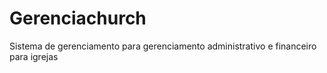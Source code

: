 # Gerenciachurch
Sistema de gerenciamento para gerenciamento administrativo e financeiro para igrejas

